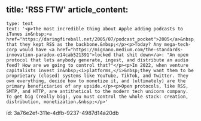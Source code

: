 title: 'RSS FTW'
article_content:
  -
    type: text
    text: '<p>The most incredible thing about Apple adding podcasts to iTunes in&nbsp;<a href="https://daringfireball.net/2005/07/podcast_pocket">2005</a>&nbsp;is that they kept RSS as the backbone.&nbsp;</p><p>Today? Any mega-tech-corp would have <a href="https://mignano.medium.com/the-standards-innovation-paradox-e14cab521391">locked that shit down</a>: "An open protocol that lets anybody generate, ingest, and distribute an audio feed? How are we going to control that?"</p><p>In 2022, when venture capitalists invest in&nbsp;<i>platforms,</i>&nbsp;they want them to be proprietary (closed) systems like YouTube, TikTok, and Twitter. They own everything, decide how to monetize it, and (ultimately) are the primary beneficiaries of any upside.</p><p>Open protocols, like RSS, SMTP, and HTTP, are antithetical to the modern tech unicorn company. To get big (really big), you must control the whole stack: creation, distribution, monetization.&nbsp;</p>'
id: 3a76e2ef-311e-4dfb-9237-4987d14a20db
